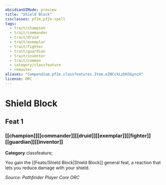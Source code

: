 ```yaml
---
obsidianUIMode: preview
title: "Shield Block"
cssclasses: pf2e,pf2e-spell
tags:
  - trait/champion
  - trait/commander
  - trait/druid
  - trait/exemplar
  - trait/fighter
  - trait/guardian
  - trait/inventor
  - trait/common
  - category/classfeature
  - remaster
aliases: "Compendium.pf2e.classfeatures.Item.eZNCckLzbH3GyncH"
license: ORC
---
```

# Shield Block
## Feat 1
### [[champion]][[commander]][[druid]][[exemplar]][[fighter]][[guardian]][[inventor]]

**Category** classfeature; 




You gain the [[Feats/Shield Block|Shield Block]] general feat, a reaction that lets you reduce damage with your shield.

*Source: Pathfinder Player Core*
*ORC*